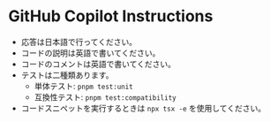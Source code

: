 # GitHub Copilot Instructions

- 応答は日本語で行ってください。
- コードの説明は英語で書いてください。
- コードのコメントは英語で書いてください。
- テストは二種類あります。
  - 単体テスト: `pnpm test:unit`
  - 互換性テスト: `pnpm test:compatibility`
- コードスニペットを実行するときは `npx tsx -e` を使用してください。
